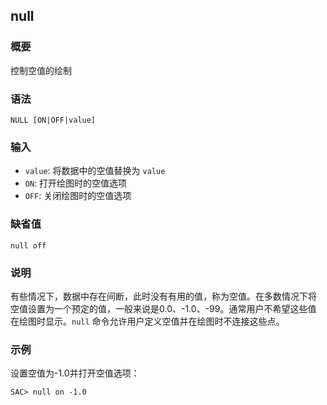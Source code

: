 ## null

### 概要

控制空值的绘制

### 语法

``` {.bash}
NULL [ON|OFF|value]
```

### 输入

- `value`: 将数据中的空值替换为 `value`
- `ON`: 打开绘图时的空值选项
- `OFF`: 关闭绘图时的空值选项

### 缺省值

``` {.bash}
null off
```

### 说明

有些情况下，数据中存在间断，此时没有有用的值，称为空值。在多数情况下将
空值设置为一个预定的值，一般来说是0.0、-1.0、-99。通常用户不希望这些值
在绘图时显示。`null` 命令允许用户定义空值并在绘图时不连接这些点。

### 示例

设置空值为-1.0并打开空值选项：

``` {.bash}
SAC> null on -1.0
```
